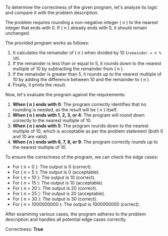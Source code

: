 To determine the correctness of the given program, let's analyze its logic and compare it with the problem description.

The problem requires rounding a non-negative integer \( n \) to the nearest integer that ends with 0. If \( n \) already ends with 0, it should remain unchanged.

The provided program works as follows:
1. It calculates the remainder of \( n \) when divided by 10 (`remainder = n % 10`).
2. If the remainder is less than or equal to 5, it rounds down to the nearest multiple of 10 by subtracting the remainder from \( n \).
3. If the remainder is greater than 5, it rounds up to the nearest multiple of 10 by adding the difference between 10 and the remainder to \( n \).
4. Finally, it prints the result.

Now, let's evaluate the program against the requirements:

1. **When \( n \) ends with 0**: The program correctly identifies that no rounding is needed, as the result will be \( n \) itself.
2. **When \( n \) ends with 1, 2, 3, or 4**: The program will round down correctly to the nearest multiple of 10.
3. **When \( n \) ends with 5**: The program rounds down to the nearest multiple of 10, which is acceptable as per the problem statement (both 0 and 10 are valid).
4. **When \( n \) ends with 6, 7, 8, or 9**: The program correctly rounds up to the nearest multiple of 10.

To ensure the correctness of the program, we can check the edge cases:
- For \( n = 0 \): The output is 0 (correct).
- For \( n = 5 \): The output is 0 (acceptable).
- For \( n = 10 \): The output is 10 (correct).
- For \( n = 15 \): The output is 10 (acceptable).
- For \( n = 20 \): The output is 20 (correct).
- For \( n = 25 \): The output is 20 (acceptable).
- For \( n = 30 \): The output is 30 (correct).
- For \( n = 1000000000 \): The output is 1000000000 (correct).

After examining various cases, the program adheres to the problem description and handles all potential edge cases correctly.

Correctness: **True**